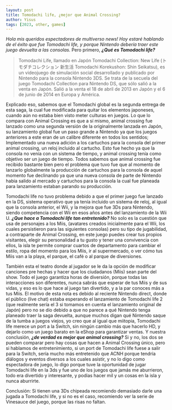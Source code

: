 ```yaml
---
layout: post
title: Tomodachi life, ¿mejor que Animal Crossing?
author: Yisus
tags: [2023, other, games]
---
```


_Hola mis queridos espectadores de multiverso news! Hoy estaré hablando de el éxito que fue Tomodachi life, y porque Nintendo debería traer este juego devuelta a las consolas._ Pero primero, _**¿Qué es Tomodachi life?**_
    
> Tomodachi Life, llamado en Japón Tomodachi Collection: New Life (トモダチコレクション 新生活 Tomodachi Korekushon: Shin Seikatsu), es un videojuego de simulación social desarrollado y publicado por Nintendo para la consola Nintendo 3DS. Se trata de la secuela del juego Tomodachi Collection para Nintendo DS, que sólo salió a la venta en Japón. Salió a la venta el 18 de abril de 2013 en Japón y el 6 de junio de 2014 en Europa y América.
    
Explicado eso, sabemos que el Tomodachi global es la segunda entrega de esta saga, la cual fue modificada para quitar los elementos japoneses, cuando aún no estaba bien visto meter culturas en juegos. Lo que lo compara con Animal Crossing es que a sí mismo, animal crossing fue lanzado como una segunda versión de la originalmente lanzada en Japón, su lanzamiento global fue un paso grande a Nintendo ya que los juegos anteriores a este eran de un calibre diferente en todos los sentidos; Implementado una nueva adición a los cartuchos para la consola del primer animal crossing, un reloj incluido al cartucho. Esto fue hecho ya que la consola no venía con un sistema de tiempo, y animal crossing tenía como objetivo ser un juego de tiempo. Todos sabemos que animal crossing fue recibido bastante bien pero el problema que tuvo fue que al momento de lanzarlo globalmente la producción de cartuchos para la consola de aquel momento fue declinando ya que una nueva consola de parte de Nintendo habia salido al mercado y cartuchos para la consola la cual fue planeada para lanzamiento estaban parando su producción. 
    
Tomodachi life no tuvo problema debido a que el primer juego fue lanzado en la DS, sistema operativo que ya tenía incluido un sistema de reloj, al igual que la consola anterior, el Wii, y la mejora que fue 3Ds para Nintendo, siendo competencia con el Wii en esos años antes del lanzamiento de la Wii U. _**¿Que hace a Tomodachi life tan entretenido?**_ No solo es la cuestión que usa de personajes a los Miis, (avatares creados inicialmente para el Wii, los cuales persistieron para las siguientes consolas) pero su tipo de jugabilidad, a contraparte de Animal Crossing, en este juego puedes crear tus propios visitantes, elegir su personalidad a tu gusto y tener una convivencia con ellos, la isla te permite comprar cuartos de departamento para cambiar el estilo, ropa del momento para los Miis, ir al supermercado, o ver cómo tus Miis van a la playa, el parque, el café o al parque de diversiones.
    
También esta el teatro donde al jugador se le da la opción de modificar canciones pre hechas y hacer que los ciudadanos (Miis) sean parte del show. Todo el juego garantiza horas de diversión, porque todas las interacciones son diferentes, nunca sabrás que esperar de tus Miis y de sus vidas, y eso es lo que hace al juego tan divertido, y a la par conoces más a tus Miis. El motivo de esta nota es debido al reciente Nintendo direct, donde el público (live chat) estaba esperando el lanzamiento de Tomodachi life 2 (que realmente sería el 3 si tomamos en cuenta el lanzamiento original de Japón) pero no se dio debido a que no parece a qué Nintendo tenga planeado traer la saga devuelta, aunque muchos digan qué Nintendo saque de la tumba a juegos viejos, yo creo que al igual que miitopia, Tomodachi life merece un port a la Switch, sin ningún cambio más que hacerlo HD, y dejarlo como un juego barato en la eShop para garantizar ventas. Y nuestra conclusión, _**¿de verdad es mejor que animal crossing?**_ Si y no, los dos se pueden comparar pero hay cosas que hacen a Animal Crossing único, pero si hablamos de entretenimiento, si un port de Tomodachi life fuese a salir para la Switch, sería mucho más entretenido que ACNH porque tendría diálogos y eventos diversos a los cuales asistir, y no lo digo como espectadora de juego, lo digo porque tuve la oportunidad de jugar Tomodachi life en la 3ds y fue uno de los juegos que jamás me aburrieron, todo era divertido y interesante, y podias hacer mil y un cosas en la isla y nunca aburrirte. 

Conclusión: Si tienen una 3Ds chipeada recomiendo demasiado darle una jugada a Tomodachi life, y si no es el caso, recomiendo ver la serie de Vinesauce del juego, porque las risas no faltan.

